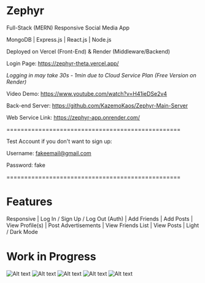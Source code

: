 # Zephyr
Full-Stack (MERN) Responsive Social Media App

MongoDB | Express.js | React.js | Node.js

Deployed on Vercel (Front-End) & Render (Middleware/Backend)

Login Page: https://zephyr-theta.vercel.app/

*Logging in may take 30s - 1min due to Cloud Service Plan (Free Version on Render)*

Video Demo: https://www.youtube.com/watch?v=H41ieDSe2v4

Back-end Server: https://github.com/KazemoKaos/Zephyr-Main-Server

Web Service Link: https://zephyr-app.onrender.com/

=================================================

Test Account if you don't want to sign up:

Username: fakeemail@gmail.com

Password: fake

=================================================

# Features

Responsive | Log In / Sign Up / Log Out (Auth) | Add Friends | Add Posts | View Profile(s) | Post Advertisements | View Friends List | View Posts | Light / Dark Mode 


# Work in Progress
![Alt text](https://cdn.discordapp.com/attachments/1010766384646602856/1116267102110765176/image.png)
![Alt text](https://cdn.discordapp.com/attachments/1010766384646602856/1116267159698542592/image.png)
![Alt text](https://cdn.discordapp.com/attachments/1010766384646602856/1116267238719238174/image.png)
![Alt text](https://cdn.discordapp.com/attachments/1010766384646602856/1116267202811797524/image.png)
![Alt text](https://cdn.discordapp.com/attachments/1010766384646602856/1113713141327609876/image.png)

